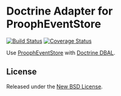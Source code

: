 Doctrine Adapter for ProophEventStore
=====================================

[![Build Status](https://secure.travis-ci.org/dotsunited/prooph-event-store-doctrine-adapter.svg?branch=master)](http://travis-ci.org/dotsunited/prooph-event-store-doctrine-adapter)
[![Coverage Status](https://coveralls.io/repos/dotsunited/prooph-event-store-doctrine-adapter/badge.png?branch=master)](https://coveralls.io/r/dotsunited/prooph-event-store-doctrine-adapter?branch=master)

Use [ProophEventStore](https://github.com/prooph/event-store) with [Doctrine DBAL](https://github.com/doctrine/dbal).

License
-------

Released under the [New BSD License](https://github.com/dotsunited/prooph-event-store-doctrine-adapter/blob/master/LICENSE).
